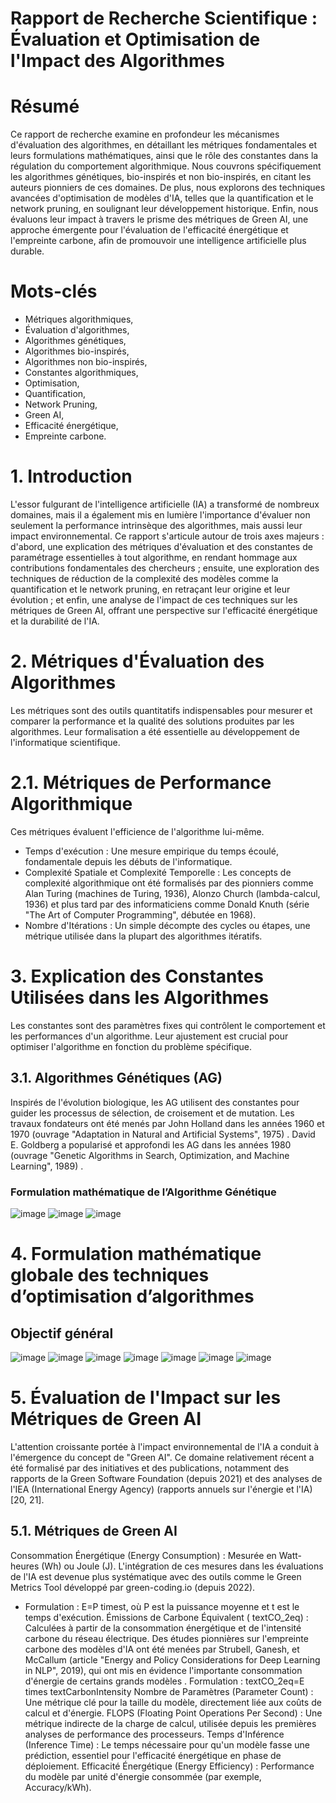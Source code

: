 # Rapport de Recherche Scientifique : Évaluation et Optimisation de l'Impact des Algorithmes
# Résumé
Ce rapport de recherche examine en profondeur les mécanismes d'évaluation des algorithmes, en détaillant les métriques fondamentales et leurs formulations mathématiques, ainsi que le rôle des constantes dans la régulation du comportement algorithmique. Nous couvrons spécifiquement les algorithmes génétiques, bio-inspirés et non bio-inspirés, en citant les auteurs pionniers de ces domaines. De plus, nous explorons des techniques avancées d'optimisation de modèles d'IA, telles que la quantification et le network pruning, en soulignant leur développement historique. Enfin, nous évaluons leur impact à travers le prisme des métriques de Green AI, une approche émergente pour l'évaluation de l'efficacité énergétique et l'empreinte carbone, afin de promouvoir une intelligence artificielle plus durable.
# Mots-clés
- Métriques algorithmiques,
- Évaluation d'algorithmes,
- Algorithmes génétiques,
- Algorithmes bio-inspirés,
- Algorithmes non bio-inspirés,
- Constantes algorithmiques,
- Optimisation,
- Quantification,
- Network Pruning,
- Green AI,
- Efficacité énergétique,
- Empreinte carbone.
# 1. Introduction
L'essor fulgurant de l'intelligence artificielle (IA) a transformé de nombreux domaines, mais il a également mis en lumière l'importance d'évaluer non seulement la performance intrinsèque des algorithmes, mais aussi leur impact environnemental. Ce rapport s'articule autour de trois axes majeurs : d'abord, une explication des métriques d'évaluation et des constantes de paramétrage essentielles à tout algorithme, en rendant hommage aux contributions fondamentales des chercheurs ; ensuite, une exploration des techniques de réduction de la complexité des modèles comme la quantification et le network pruning, en retraçant leur origine et leur évolution ; et enfin, une analyse de l'impact de ces techniques sur les métriques de Green AI, offrant une perspective sur l'efficacité énergétique et la durabilité de l'IA.
# 2. Métriques d'Évaluation des Algorithmes
Les métriques sont des outils quantitatifs indispensables pour mesurer et comparer la performance et la qualité des solutions produites par les algorithmes. Leur formalisation a été essentielle au développement de l'informatique scientifique.
# 2.1. Métriques de Performance Algorithmique
Ces métriques évaluent l'efficience de l'algorithme lui-même.
- Temps d'exécution : Une mesure empirique du temps écoulé, fondamentale depuis les débuts de l'informatique.
- Complexité Spatiale et Complexité Temporelle : Les concepts de complexité algorithmique ont été formalisés par des pionniers comme Alan Turing (machines de Turing, 1936), Alonzo Church (lambda-calcul, 1936) et plus tard par des informaticiens comme Donald Knuth (série "The Art of Computer Programming", débutée en 1968).
- Nombre d'Itérations : Un simple décompte des cycles ou étapes, une métrique utilisée dans la plupart des algorithmes itératifs.
# 3. Explication des Constantes Utilisées dans les Algorithmes
Les constantes sont des paramètres fixes qui contrôlent le comportement et les performances d'un algorithme. Leur ajustement est crucial pour optimiser l'algorithme en fonction du problème spécifique.

## 3.1. Algorithmes Génétiques (AG)
Inspirés de l'évolution biologique, les AG utilisent des constantes pour guider les processus de sélection, de croisement et de mutation. Les travaux fondateurs ont été menés par John Holland dans les années 1960 et 1970 (ouvrage "Adaptation in Natural and Artificial Systems", 1975) . David E. Goldberg a popularisé et approfondi les AG dans les années 1980 (ouvrage "Genetic Algorithms in Search, Optimization, and Machine Learning", 1989) .
### Formulation mathématique de l’Algorithme Génétique
![image](https://github.com/user-attachments/assets/11553d39-6be5-4c3f-a0dc-691748a1949c)
![image](https://github.com/user-attachments/assets/04475352-4cec-4dd8-abde-1a1b7812c96f)
![image](https://github.com/user-attachments/assets/d771cb76-b238-4031-ba66-f2ec3d3cf7ce)
# 4. Formulation mathématique globale des techniques d’optimisation d’algorithmes
## Objectif général
![image](https://github.com/user-attachments/assets/cb487077-8748-4238-ac39-a005f887cb89)
![image](https://github.com/user-attachments/assets/233f9a35-c287-47a9-b9a6-bb74da85df2f)
![image](https://github.com/user-attachments/assets/2f16f68a-f233-41cc-a2bd-dc361022b607)
![image](https://github.com/user-attachments/assets/91ae1c4a-44f3-4978-8326-623676b5974e)
![image](https://github.com/user-attachments/assets/ca1ab339-4170-41bb-9251-63d2e968f74a)
![image](https://github.com/user-attachments/assets/d9402673-69de-4dc2-b0f8-977d34e1d0fe)
![image](https://github.com/user-attachments/assets/089eef48-d7b0-47f6-a5b4-247c0ba28eba)
# 5. Évaluation de l'Impact sur les Métriques de Green AI
L'attention croissante portée à l'impact environnemental de l'IA a conduit à l'émergence du concept de "Green AI". Ce domaine relativement récent a été formalisé par des initiatives et des publications, notamment des rapports de la Green Software Foundation (depuis 2021) et des analyses de l'IEA (International Energy Agency) (rapports annuels sur l'énergie et l'IA) [20, 21].

## 5.1. Métriques de Green AI
Consommation Énergétique (Energy Consumption) : Mesurée en Watt-heures (Wh) ou Joule (J). L'intégration de ces mesures dans les évaluations de l'IA est devenue plus systématique avec des outils comme le Green Metrics Tool développé par green-coding.io (depuis 2022).
- Formulation : E=P
timest, où P est la puissance moyenne et t est le temps d'exécution.
Émissions de Carbone Équivalent (
textCO_2eq) : Calculées à partir de la consommation énergétique et de l'intensité carbone du réseau électrique. Des études pionnières sur l'empreinte carbone des modèles d'IA ont été menées par Strubell, Ganesh, et McCallum (article "Energy and Policy Considerations for Deep Learning in NLP", 2019), qui ont mis en évidence l'importante consommation d'énergie de certains grands modèles .
Formulation :
textCO_2eq=E
times
textCarbonIntensity
Nombre de Paramètres (Parameter Count) : Une métrique clé pour la taille du modèle, directement liée aux coûts de calcul et d'énergie.
FLOPS (Floating Point Operations Per Second) : Une métrique indirecte de la charge de calcul, utilisée depuis les premières analyses de performance des processeurs.
Temps d'Inférence (Inference Time) : Le temps nécessaire pour qu'un modèle fasse une prédiction, essentiel pour l'efficacité énergétique en phase de déploiement.
Efficacité Énergétique (Energy Efficiency) : Performance du modèle par unité d'énergie consommée (par exemple, Accuracy/kWh).
























